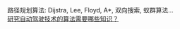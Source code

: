 路径规划算法:  Dijstra, Lee, Floyd, A*, 双向搜索, 蚁群算法...  
[研究自动驾驶技术的算法需要哪些知识？](https://www.zhihu.com/question/46575222)  
